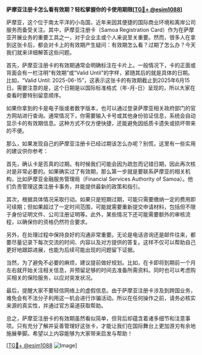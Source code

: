 **萨摩亚注册卡怎么看有效期？轻松掌握你的卡使用期限[[TG💪+ @esim1088](https://t.me/s/esim1088)]**

萨摩亚，这个位于南太平洋的小岛国，近年来因其便捷的国际商业环境和离岸公司服务而备受关注。其中，萨摩亚注册卡（Samoa Registration Card）作为在萨摩亚开展业务的重要工具之一，对于企业主或个人来说至关重要。然而，很多人在拿到这张卡后，都会对卡上的有效期产生疑问：有效期怎么看？过期了怎么办？今天我们就来详细解答这些问题。

首先，萨摩亚注册卡的有效期通常会明确标注在卡片上。一般情况下，卡的正面或背面会有一栏注明“有效期”或“Valid Until”的字样，紧随其后的就是具体的日期。比如，“Valid Until: 2025-06-15”，这表示这张卡的有效期截止到2025年6月15日。需要注意的是，这个日期是以国际标准格式（年-月-日）呈现的，所以大家在查看时要特别留意顺序。

如果你拿到的卡是电子版或者数字版本，也可以通过登录萨摩亚相关政府部门的官方网站进行查询。通常情况下，你需要输入卡号或其他身份验证信息，系统会自动显示卡的有效期信息。这种方式不仅方便快捷，还能避免因纸质卡遗失或损坏带来的不便。

那么，如果发现自己的萨摩亚注册卡已经过期该怎么办呢？别慌，这里有一些实用的建议供你参考：

首先，确认卡是否真的过期。有时候我们可能会因为疏忽而记错日期，因此再次核对是非常必要的。如果确实过了有效期，那么第一步就是要联系萨摩亚的相关机构，比如萨摩亚金融服务管理局（Financial Services Authority of Samoa）。他们负责管理这类注册卡事务，并能提供最新的政策和指引。

其次，根据具体情况采取行动。如果只是短期过期，可能只需要缴纳一定的费用即可续期；但如果超过了一定时间范围，可能就需要重新提交申请材料，包括但不限于身份证明文件、公司注册证明等。此外，某些情况下还可能需要额外的审核流程，以确保你的资格仍然符合要求。

另外，在处理过程中保持良好的沟通非常重要。无论是电话咨询还是邮件往来，都要尽量记录下每次交流的时间、内容以及对方提供的答复。这样不仅可以帮助自己更好地跟踪进展，也能为后续可能出现的问题留下证据。

当然，为了避免不必要的麻烦，建议提前做好规划。比如，在卡即将到期前一个月左右就开始关注相关信息，并预留足够的时间去准备所需资料。同时也可以考虑购买相关的保险服务，以应对突发状况。

最后，提醒大家不要轻信网络上的虚假信息。由于萨摩亚注册卡涉及到跨国业务，难免会有不法分子利用这一机会进行诈骗活动。所以在任何操作之前，请务必核实来源的真实性，并通过官方渠道获取帮助。

总之，萨摩亚注册卡的有效期虽然看似简单，但背后却蕴含着诸多细节和注意事项。只有充分了解并妥善管理好这张卡，才能让我们在国际舞台上更加游刃有余地施展拳脚。希望以上内容能够为大家带来启发与帮助！

[[TG💪+ @esim1088](https://t.me/s/esim1088) ![Image](https://i.postimg.cc/4NQfJmqS/Snipaste-2025-05-13-00-14-12.png)]